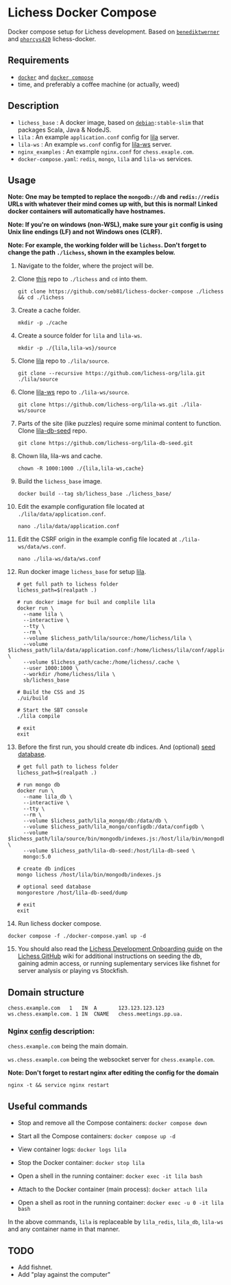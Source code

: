 # Lichess Docker Compose
Docker compose setup for Lichess development. Based on [`benediktwerner`](https://github.com/benediktwerner/lichess-docker) and [`phorcys420`](https://github.com/phorcys420/lichess-docker) lichess-docker.

## Requirements
- [`docker`](https://docs.docker.com/engine/install/) and [`docker compose`](https://docs.docker.com/compose/install/)
- time, and preferably a coffee machine (or actually, weed)

## Description
- `lichess_base`       : A docker image, based on [`debian`](https://hub.docker.com/_/debian)`:stable-slim` that packages Scala, Java & NodeJS.
- `lila`               : An example `application.conf` config for [lila](https://github.com/ornicar/lila) server.
- `lila-ws`            : An example `ws.conf` config for [lila-ws](https://github.com/ornicar/lila-ws) server.
- `nginx_examples`     : An example `nginx.conf` for `chess.exaple.com`.
- `docker-compose.yaml`: `redis`, `mongo`, `lila` and `lila-ws` services.

## Usage

**Note: One may be tempted to replace the `mongodb://db` and `redis://redis` URLs with whatever their mind comes up with, but this is normal!
Linked docker containers will automatically have hostnames.**

**Note: If you're on windows (non-WSL), make sure your `git` config is using Unix line endings (LF) and not Windows ones (CLRF).**

**Note: For example, the working folder will be `lichess`. Don't forget to change the path `./lichess`, shown in the examples below.**


1. Navigate to the folder, where the project will be.
2. Clone [this](https://github.com/seb81/lichess-docker-compose) repo to `./lichess` and `cd` into them.

   `git clone https://github.com/seb81/lichess-docker-compose ./lichess && cd ./lichess`
3. Create a cache folder.

   `mkdir -p ./cache`
4. Create a source folder for `lila` and `lila-ws`.

   `mkdir -p ./{lila,lila-ws}/source`
5. Clone [lila](https://github.com/lichess-org/lila) repo to `./lila/source`.

   `git clone --recursive https://github.com/lichess-org/lila.git ./lila/source`
6. Clone [lila-ws](https://github.com/lichess-org/lila-ws) repo to `./lila-ws/source`.

   `git clone https://github.com/lichess-org/lila-ws.git ./lila-ws/source`
7. Parts of the site (like puzzles) require some minimal content to function. 
   Clone [lila-db-seed](https://github.com/lichess-org/lila-db-seed) repo.

   `git clone https://github.com/lichess-org/lila-db-seed.git`
8. Chown lila, lila-ws and cache.

   `chown -R 1000:1000 ./{lila,lila-ws,cache}`
9. Build the `lichess_base` image.

   `docker build --tag sb/lichess_base ./lichess_base/`
10. Edit the example configuration file located at `./lila/data/application.conf`.

    `nano ./lila/data/application.conf`
11. Edit the CSRF origin in the example config file located at `./lila-ws/data/ws.conf`.

    `nano ./lila-ws/data/ws.conf`
12. Run docker image `lichess_base` for setup [lila](https://github.com/lichess-org/lila/wiki/Lichess-Development-Onboarding).
```
   # get full path to lichess folder
   lichess_path=$(realpath .)
   
   # run docker image for buil and complile lila
   docker run \
     --name lila \
     --interactive \
     --tty \
     --rm \
     --volume $lichess_path/lila/source:/home/lichess/lila \
     --volume $lichess_path/lila/data/application.conf:/home/lichess/lila/conf/application.conf \
     --volume $lichess_path/cache:/home/lichess/.cache \
     --user 1000:1000 \
     --workdir /home/lichess/lila \
     sb/lichess_base
   
   # Build the CSS and JS
   ./ui/build
   
   # Start the SBT console
   ./lila compile
   
   # exit
   exit
   ```
13. Before the first run, you should create db indices. And (optional) [seed database](https://github.com/lichess-org/lila/wiki/Lichess-Development-Onboarding#optional-seed-database).
```
   # get full path to lichess folder
   lichess_path=$(realpath .)
   
   # run mongo db
   docker run \
     --name lila_db \
     --interactive \
     --tty \
     --rm \
     --volume $lichess_path/lila_mongo/db:/data/db \
     --volume $lichess_path/lila_mongo/configdb:/data/configdb \
     --volume $lichess_path/lila/source/bin/mongodb/indexes.js:/host/lila/bin/mongodb/indexes.js \
     --volume $lichess_path/lila-db-seed:/host/lila-db-seed \
     mongo:5.0
   
   # create db indices
   mongo lichess /host/lila/bin/mongodb/indexes.js
   
   # optional seed database
   mongorestore /host/lila-db-seed/dump
   
   # exit
   exit
   ```
14. Run lichess docker compose.

`docker compose -f ./docker-compose.yaml up -d`

15. You should also read the [Lichess Development Onboarding guide](https://github.com/ornicar/lila/wiki/Lichess-Development-Onboarding#installation) on the [Lichess GitHub](https://github.com/ornicar/lila/wiki) wiki for additional instructions on seeding the db, gaining admin access, or running suplementary services like fishnet for server analysis or playing vs Stockfish.


## Domain structure
```
chess.example.com	1	IN	A       123.123.123.123
ws.chess.example.com. 1	IN	CNAME   chess.meetings.pp.ua.
```

### Nginx [config](https://github.com/seb81/lichess-docker-compose/tree/master/nginx_examples) description:

`chess.example.com` being the main domain.

`ws.chess.example.com` being the websocket server for `chess.example.com`.

**Note: Don't forget to restart nginx after editing the config for the domain**

```nginx -t && service nginx restart```

## Useful commands

* Stop and remove all the Compose containers: `docker compose down`
* Start all the Compose containers: `docker compose up -d`


* View container logs: `docker logs lila`
* Stop the Docker container: `docker stop lila`
* Open a shell in the running container: `docker exec -it lila bash`
* Attach to the Docker container (main process): `docker attach lila`
* Open a shell as root in the running container: `docker exec -u 0 -it lila bash`

In the above commands, `lila` is replaceable by `lila_redis`, `lila_db`, `lila-ws` and any container name in that manner.

## TODO
* Add fishnet.
* Add "play against the computer"
